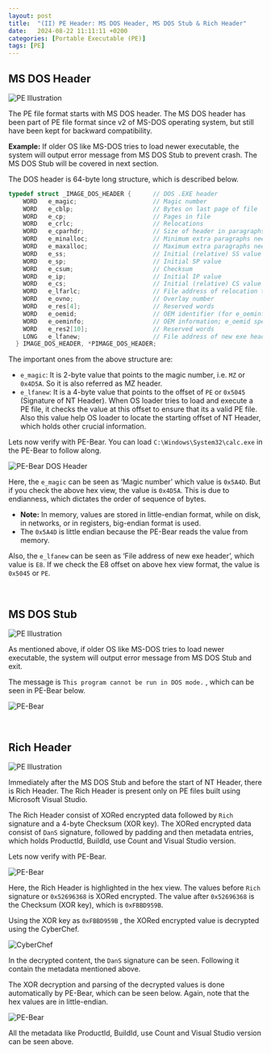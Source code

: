 ```yaml
---
layout:	post
title:  "(II) PE Header: MS DOS Header, MS DOS Stub & Rich Header"
date:   2024-08-22 11:11:11 +0200
categories: [Portable Executable (PE)]
tags: [PE]
---
```


## MS DOS Header

![PE Illustration](/images/2024-08-22-File_Format-PE-Header-I/1.jpg)

The PE file format starts with MS DOS header. The MS DOS header has been part of PE file format since v2 of MS-DOS operating system, but still have been kept for backward compatibility. 

**Example:** If older OS like MS-DOS tries to load newer executable, the system will output error message from MS DOS Stub to prevent crash. The MS DOS Stub will be covered in next section. 

The DOS header is 64-byte long structure, which is described below.

```c
typedef struct _IMAGE_DOS_HEADER {      // DOS .EXE header
    WORD   e_magic;                     // Magic number
    WORD   e_cblp;                      // Bytes on last page of file
    WORD   e_cp;                        // Pages in file
    WORD   e_crlc;                      // Relocations
    WORD   e_cparhdr;                   // Size of header in paragraphs
    WORD   e_minalloc;                  // Minimum extra paragraphs needed
    WORD   e_maxalloc;                  // Maximum extra paragraphs needed
    WORD   e_ss;                        // Initial (relative) SS value
    WORD   e_sp;                        // Initial SP value
    WORD   e_csum;                      // Checksum
    WORD   e_ip;                        // Initial IP value
    WORD   e_cs;                        // Initial (relative) CS value
    WORD   e_lfarlc;                    // File address of relocation table
    WORD   e_ovno;                      // Overlay number
    WORD   e_res[4];                    // Reserved words
    WORD   e_oemid;                     // OEM identifier (for e_oeminfo)
    WORD   e_oeminfo;                   // OEM information; e_oemid specific
    WORD   e_res2[10];                  // Reserved words
    LONG   e_lfanew;                    // File address of new exe header
  } IMAGE_DOS_HEADER, *PIMAGE_DOS_HEADER;
```

The important ones from the above structure are:

- `e_magic`: It is 2-byte value that points to the magic number, i.e. `MZ` or `0x4D5A`. So it is also referred as MZ header.
- `e_lfanew`: It is a 4-byte value that points to the offset of `PE` or `0x5045` (Signature of NT Header). When OS loader tries to load and execute a PE file, it checks the value at this offset to ensure that its a valid PE file. Also this value help OS loader to locate the starting offset of NT Header, which holds other crucial information.

Lets now verify with PE-Bear. You can load `C:\Windows\System32\calc.exe` in the PE-Bear to follow along.

![PE-Bear DOS Header](/images/2024-08-22-File_Format-PE-Header-I/2.jpg)

Here, the `e_magic`  can be seen as ‘Magic number’ which value is `0x5A4D`. But if you check the above hex view, the value is `0x4D5A`. This is due to endianness, which dictates the order of sequence of bytes. 

- **Note:** In memory, values are stored in little-endian format, while on disk, in networks, or in registers, big-endian format is used.
- The `0x5A4D` is little endian because the PE-Bear reads the value from memory.

Also, the `e_lfanew` can be seen as ‘File address of new exe header’, which value is `E8`. If we check the E8 offset on above hex view format, the value is `0x5045` or `PE`.

<br>

## MS DOS Stub 

![PE Illustration](/images/2024-08-22-File_Format-PE-Header-I/3.jpg)

As mentioned above, if older OS like MS-DOS tries to load newer executable, the system will output error message from MS DOS Stub and exit. 

The message is `This program cannot be run in DOS mode.` , which can be seen in PE-Bear below.

![PE-Bear](/images/2024-08-22-File_Format-PE-Header-I/4.jpg)

<br>

## Rich Header

![PE Illustration](/images/2024-08-22-File_Format-PE-Header-I/5.jpg)

Immediately after the MS DOS Stub and before the start of NT Header, there is Rich Header. The Rich Header is present only on PE files built using Microsoft Visual Studio. 

The Rich Header consist of XORed encrypted data followed by `Rich` signature and a 4-byte Checksum (XOR key). The XORed encrypted data consist of `DanS`  signature, followed by padding and then metadata entries, which holds ProductId, BuildId, use Count and Visual Studio version.

Lets now verify with PE-Bear.

![PE-Bear](/images/2024-08-22-File_Format-PE-Header-I/6.jpg)

Here, the Rich Header is highlighted in the hex view. The values before `Rich` signature or `0x52696368`  is XORed encrypted. The value after `0x52696368`  is the Checksum (XOR key), which is `0xFBBD959B`.

Using the XOR key as `0xFBBD959B` , the XORed encrypted value is decrypted using the CyberChef.

![CyberChef](/images/2024-08-22-File_Format-PE-Header-I/7.jpg)

In the decrypted content, the `DanS` signature can be seen. Following it contain the metadata mentioned above.

The XOR decryption and parsing of the decrypted values is done automatically by PE-Bear, which can be seen below. Again, note that the hex values are in little-endian.

![PE-Bear](/images/2024-08-22-File_Format-PE-Header-I/8.jpg)

All the metadata like ProductId, BuildId, use Count and Visual Studio version can be seen above.